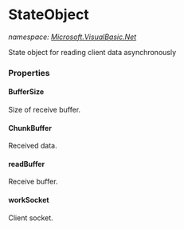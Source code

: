 ﻿# StateObject
_namespace: <a href="#" onClick="load('/docs/Microsoft.VisualBasic.Net/index.md')">Microsoft.VisualBasic.Net</a>_

State object for reading client data asynchronously




### Properties

#### BufferSize
Size of receive buffer.
#### ChunkBuffer
Received data.
#### readBuffer
Receive buffer.
#### workSocket
Client socket.
